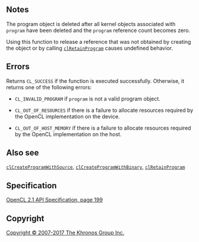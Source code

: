 
## Notes

The program object is deleted after all kernel objects associated with
`program` have been deleted and the `program` reference count becomes
zero.

Using this function to release a reference that was not obtained by
creating the object or by calling
[`clRetainProgram`](clRetainProgram.html) causes undefined behavior.

## Errors

Returns `CL_SUCCESS` if the function is executed successfully.
Otherwise, it returns one of the following errors:

-   `CL_INVALID_PROGRAM` if `program` is not a valid program object.

-   `CL_OUT_OF_RESOURCES` if there is a failure to allocate resources
    required by the OpenCL implementation on the device.

-   `CL_OUT_OF_HOST_MEMORY` if there is a failure to allocate resources
    required by the OpenCL implementation on the host.

## Also see

[`clCreateProgramWithSource`](clCreateProgramWithSource.html),
[`clCreateProgramWithBinary`](clCreateProgramWithBinary.html),
[`clRetainProgram`](clRetainProgram.html)

## Specification

[OpenCL 2.1 API Specification, page
199](https://www.khronos.org/registry/cl/specs/opencl-2.1.pdf#page=199)

## Copyright

[Copyright © 2007-2017 The Khronos Group Inc.](copyright.html)
